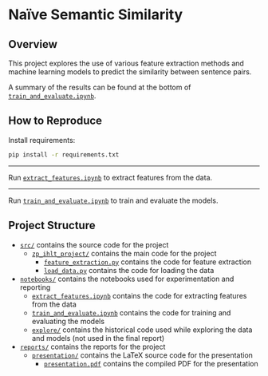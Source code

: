 # Naïve Semantic Similarity

## Overview

This project explores the use of various feature extraction methods and machine learning models to predict the similarity between sentence pairs.

A summary of the results can be found at the bottom of [`train_and_evaluate.ipynb`](./notebooks/train_and_evaluate.ipynb).

## How to Reproduce

Install requirements:

```bash
pip install -r requirements.txt
```

---

Run [`extract_features.ipynb`](./notebooks/extract_features.ipynb) to extract features from the data.

---

Run [`train_and_evaluate.ipynb`](./notebooks/train_and_evaluate.ipynb) to train and evaluate the models.

## Project Structure

- [`src/`](./src/) contains the source code for the project
  - [`zp_ihlt_project/`](./src/zp_ihlt_project/) contains the main code for the project
    - [`feature_extraction.py`](./src/zp_ihlt_project/feature_extraction.py) contains the code for feature extraction
    - [`load_data.py`](./src/zp_ihlt_project/load_data.py) contains the code for loading the data
- [`notebooks/`](./notebooks/) contains the notebooks used for experimentation and reporting
  - [`extract_features.ipynb`](./notebooks/extract_features.ipynb) contains the code for extracting features from the data
  - [`train_and_evaluate.ipynb`](./notebooks/train_and_evaluate.ipynb) contains the code for training and evaluating the models
  - [`explore/`](./notebooks/explore/) contains the historical code used while exploring the data and models (not used in the final report)
- [`reports/`](./reports/) contains the reports for the project
  - [`presentation/`](./reports/presentation/) contains the LaTeX source code for the presentation
    - [`presentation.pdf`](./reports/presentation/presentation.pdf) contains the compiled PDF for the presentation
